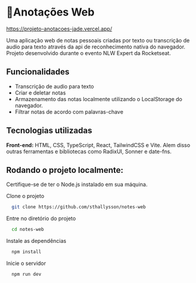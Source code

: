 # 📑Anotações Web

https://projeto-anotacoes-jade.vercel.app/


Uma aplicação web de notas pessoais criadas por texto ou transcrição de audio para texto através da api de reconhecimento nativa do navegador. Projeto desenvolvido durante o evento NLW Expert da Rocketseat.

## Funcionalidades

- Transcrição de audio para texto
- Criar e deletar notas
- Armazenamento das notas localmente utilizando o LocalStorage do navegador.
- Filtrar notas de acordo com palavras-chave


## Tecnologias utilizadas

**Front-end:** HTML, CSS, TypeScript, React, TailwindCSS e Vite. Alem disso outras ferramentas e bibliotecas como RadixUI, Sonner e date-fns.

## Rodando o projeto localmente:

Certifique-se de ter o Node.js instalado em sua máquina.

Clone o projeto

```bash
  git clone https://github.com/sthallysson/notes-web
```

Entre no diretório do projeto

```bash
  cd notes-web
```

Instale as dependências

```bash
  npm install
```

Inicie o servidor

```bash
  npm run dev
```

